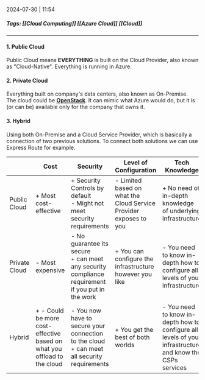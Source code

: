 
2024-07-30 | 11:54

##### Tags: [[Cloud Computing]] [[Azure Cloud]] [[Cloud]]

---

#### 1. Public Cloud

Public Cloud means **EVERYTHING** is built on the Cloud Provider, also known as "Cloud-Native". Everything is running in Azure.

#### 2. Private Cloud

Everything built on company's data centers, also known as On-Premise. The cloud could be [**OpenStack**](https://www.openstack.org/). It can mimic what Azure would do, but it is (or can be) available only for the company that owns it.

#### 3. Hybrid

Using both On-Premise and a Cloud Service Provider, which is basically a connection of two previous solutions. To connect both solutions we can use Express Route for example.



|               | Cost                                                                    | Security                                                                                            | Level of Configuration                                            | Tech Knowledge                                                                                            |
| ------------- | ----------------------------------------------------------------------- | --------------------------------------------------------------------------------------------------- | ----------------------------------------------------------------- | --------------------------------------------------------------------------------------------------------- |
| Public Cloud  | + Most cost-effective                                                   | + Security Controls by default<br>- Might not meet security requirements                            | - Limited based on what the Cloud Service Provider exposes to you | + No need of in-depth knowledge of underlying infrastructure                                              |
| Private Cloud | - Most expensive                                                        | - No guarantee its secure <br>+ can meet any security compliance requirement if you put in the work | + You can configure the infrastructure however you like           | - You need to know in-depth how to configure all levels of your infrastructure                            |
| Hybrid        | + - Could be more cost-effective based on what you offload to the cloud | - You now have to secure your connection to the cloud<br>+ can meet all security requirements       | + You get the best of both worlds                                 | - You need to know in-depth how to configure all levels of your infrastructure and know the CSPs services |



